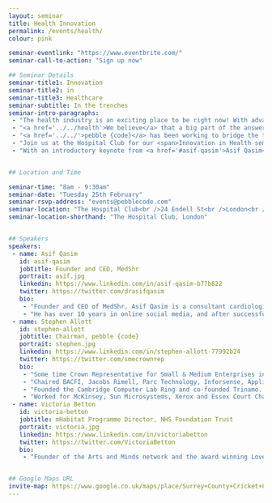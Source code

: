```yaml
---
layout: seminar
title: Health Innovation
permalink: /events/health/
colour: pink

seminar-eventlink: "https://www.eventbrite.com/"
seminar-call-to-action: "Sign up now"

## Seminar Details
seminar-title1: Innovation
seminar-title2: in
seminar-title3: Healthcare
seminar-subtitle: In the trenches
seminar-intro-paragraphs:
 - "The health industry is an exciting place to be right now! With advances in personalised medicine and genomics, patient centricity and smart research, innovations are surfacing every day. But how can we continue to achieve innovative solutions for these challenges in a faster and smarter way?"
 - "<a href='../../health'>We believe</a> that a big part of the answer lies in innovative and open digital solutions, and that digital transformation is imminent - in our view, the UK is at the forefront."
 - "<a href='../../'>pebble {code}</a> has been working to bridge the two industries for a number of years, providing tech innovations for the health industry. Delivering digital solutions ranging from competitive intelligence to patient journeys - we are passionate about being part of the conversation."
 - "Join us at the Hospital Club for our <span>Innovation in Health seminar</span>: A roundtable discussion with peer industry leaders. We'll explore how tech innovation can solve pain points in the health industry."
 - "With an introductory keynote from <a href='#asif-qasim'>Asif Qasim</a> (CEO & Founder at <a href='https://en.medshr.net/'>MedShr</a>), and chaired by <a href='#stephen-allott'>Stephen Allott</a> (Chairman at <a href='../../'>pebble {code}</a>), we are inviting a small number of industry movers and shakers to take part in an informal breakfast discussion to try and uncover the secret sauce to Innovation in Health."


## Location and Time

seminar-time: "8am - 9:30am"
seminar-date: "Tuesday 25th February"
seminar-rsvp-address: "events@pebblecode.com"
seminar-location: "The Hospital Club<br />24 Endell St<br />London<br />WC2H 9HQ"
seminar-location-shorthand: "The Hospital Club, London"


## Speakers
speakers:
 - name: Asif Qasim
   id: asif-qasim
   jobtitle: Founder and CEO, MedShr
   portrait: asif.jpg
   linkedin: https://www.linkedin.com/in/asif-qasim-b77b822
   twitter: https://twitter.com/drasifqasim
   bio:
    - "Founder and CEO of MedShr, Asif Qasim is a consultant cardiologist and NHS Clinical Director based in London, England."
    - "He has over 10 years in online social media, and after successfully launching a case discussion network for cardiologists, he is now leading the MedShr team to build this global, multi-specialty network for doctors."
 - name: Stephen Allott
   id: stephen-allott
   jobtitle: Chairman, pebble {code}
   portrait: stephen.jpg
   linkedin: https://www.linkedin.com/in/stephen-allott-77992b24
   twitter: https://twitter.com/smecrownrep
   bio:
    - "Some time Crown Representative for Small & Medium Enterprises in the Cabinet Office and UK delegate for the D5."
    - "Chaired BACFI, Jacobs Rimell, Parc Technology, Inforsense, Applied Generics, COE Group Plc, The Red Gate Council of Advisers, Tideway Systems and Trinamo. NXD on Bright Computing, Trampoline and Zeus."
    - "Founded the Cambridge Computer Lab Ring and co-founded Trinamo. President, CFO and main board director of Micromuse Inc. (NASDAQ: MUSE)."
    - "Worked for McKinsey, Sun Microsystems, Xerox and Essex Court Chambers. Graduate of Trinity College Cambridge, Barrister (Gray’s Inn), Member of the Bar Council of England and Wales, City Fellow of Hughes Hall Cambridge University."
 - name: Victoria Betton
   id: victoria-betton
   jobtitle: mHabitat Programme Director, NHS Foundation Trust
   portrait: victoria.jpg
   linkedin: https://www.linkedin.com/in/victoriabetton
   twitter: https://twitter.com/VictoriaBetton
   bio:
    - "Founder of the Arts and Minds network and the award winning Love Arts Leeds – the first of its kind in England, exploring the relationship between arts, mental health and wellbeing. Her writing includes various published journal articles, an e-book Social Media in Mental Health Practice, alongside her blog."


## Google Maps URL
invite-map: https://www.google.co.uk/maps/place/Surrey+County+Cricket+Club/@51.483612,-0.11492,15z/data=!4m2!3m1!1s0x0:0xf09a6ef184954e68?sa=X&ved=0CJABEPwSMA1qFQoTCKatle_TlMYCFckj2wodDEYAbw
---
```



